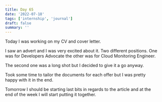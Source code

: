 ```yaml
---
title: Day 65
date: '2022-07-18'
tags: ['internship', 'journal']
draft: false
summary: ''
---
```


Today I was working on my CV and cover letter.

I saw an advert and I was very excited about it. Two different positions. One was for Developers Advocate the other was for Cloud Monitoring Engineer.

The second one was a long shot but I decided to give it a go anyway.

Took some time to tailor the documents for each offer but I was pretty happy with it in the end.

Tomorrow I should be starting last bits in regards to the article and at the end of the week I will start putting it together.
